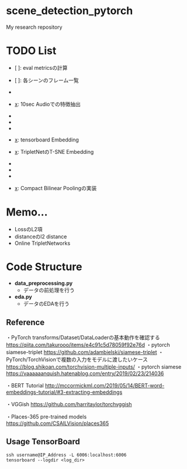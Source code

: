 # scene_detection_pytorch

My research repository  

# TODO List
+ [ ]: eval metricsの計算

+ [ ]: 各シーンのフレーム一覧

+ [x]: place-365での特徴抽出
+ [x]: 10sec Audioでの特徴抽出
+ [x]: TripletNetDatasetの実装
+ [x]: trainデータをmergeするコード(dataloader内)
+ [x]: textの前処理
+ [x]: tensorboard Embedding
+ [x]: TripletNetのT-SNE Embedding
+ [x]: DataLoaderの実装
+ [x]: SiameseNetの実装
+ [x]: 学習フェーズの実装
+ [x]: Compact Bilinear Poolingの実装

# Memo...
- LossのL2項
- distanceのl2 distance
- Online TripletNetworks

# Code Structure
- **data_preprocessing.py**
  - データの前処理を行う
- **eda.py**
  - データのEDAを行う

## Reference 
・PyTorch transforms/Dataset/DataLoaderの基本動作を確認する 
https://qiita.com/takurooo/items/e4c91c5d78059f92e76d
・pytorch siamese-triplet
https://github.com/adambielski/siamese-triplet
・PyTorch/TorchVisionで複数の入力をモデルに渡したいケース
https://blog.shikoan.com/torchvision-multiple-inputs/
・pytorch siamese
https://vaaaaaanquish.hatenablog.com/entry/2019/02/23/214036

・BERT Tutorial
http://mccormickml.com/2019/05/14/BERT-word-embeddings-tutorial/#3-extracting-embeddings

・VGGish
https://github.com/harritaylor/torchvggish

・Places-365 pre-trained models
https://github.com/CSAILVision/places365


## Usage TensorBoard
```
ssh username@IP_Address -L 6006:localhost:6006
tensorboard --logdir <log_dir>

```
